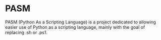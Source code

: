 # PASM
PASM (Python As a Scripting Language) is a project dedicated to allowing easier use of Python as a scripting language, mainly with the goal of replacing .sh or .ps1.